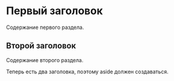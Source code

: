 # Первый заголовок

Содержание первого раздела.

## Второй заголовок

Содержание второго раздела.

Теперь есть два заголовка, поэтому aside должен создаваться.